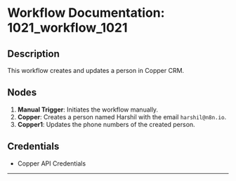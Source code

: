 # Workflow Documentation: 1021_workflow_1021

## Description
This workflow creates and updates a person in Copper CRM.

## Nodes
1. **Manual Trigger**: Initiates the workflow manually.
2. **Copper**: Creates a person named Harshil with the email `harshil@n8n.io`.
3. **Copper1**: Updates the phone numbers of the created person.

## Credentials
- Copper API Credentials

---
